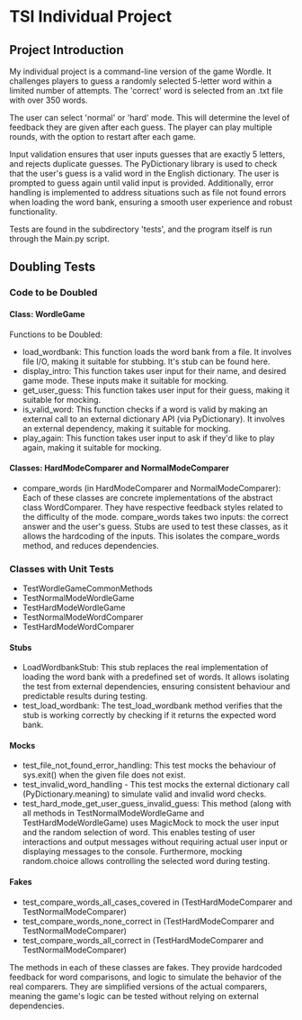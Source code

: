 # TSI Individual Project

## Project Introduction

My individual project is a command-line version of the game Wordle. It challenges players to guess a randomly selected 5-letter word within a limited number of attempts. The 'correct' word is selected from an .txt file with over 350 words.

The user can select 'normal' or 'hard' mode. This will determine the level of feedback they are given after each guess. The player can play multiple rounds, with the option to restart after each game.

Input validation ensures that user inputs guesses that are exactly 5 letters, and rejects duplicate guesses. The PyDictionary library is used to check that the user's guess is a valid word in the English dictionary. The user is prompted to guess again until valid input is provided. Additionally, error handling is implemented to address situations such as file not found errors when loading the word bank, ensuring a smooth user experience and robust functionality.

Tests are found in the subdirectory 'tests', and the program itself is run through the Main.py script.

## Doubling Tests

### Code to be Doubled

#### Class: WordleGame

Functions to be Doubled:

- load_wordbank: This function loads the word bank from a file. It involves file I/O, making it suitable for stubbing. It's stub can be found here.
- display_intro: This function takes user input for their name, and desired game mode. These inputs make it suitable for mocking.
- get_user_guess: This function takes user input for their guess, making it suitable for mocking.
- is_valid_word: This function checks if a word is valid by making an external call to an external dictionary API (via PyDictionary). It involves an external dependency, making it suitable for mocking.
- play_again: This function takes user input to ask if they'd like to play again, making it suitable for mocking.

#### Classes: HardModeComparer and NormalModeComparer

- compare_words (in HardModeComparer and NormalModeComparer): Each of these classes are concrete implementations of the abstract class WordComparer. They have respective feedback styles related to the difficulty of the mode. compare_words takes two inputs: the correct answer and the user's guess. Stubs are used to test these classes, as it allows the hardcoding of the inputs. This isolates the compare_words method, and reduces dependencies.

### Classes with Unit Tests

- TestWordleGameCommonMethods
- TestNormalModeWordleGame
- TestHardModeWordleGame
- TestNormalModeWordComparer
- TestHardModeWordComparer

#### Stubs

- LoadWordbankStub: This stub replaces the real implementation of loading the word bank with a predefined set of words. It allows isolating the test from external dependencies, ensuring consistent behaviour and predictable results during testing.
- test_load_wordbank: The test_load_wordbank method verifies that the stub is working correctly by checking if it returns the expected word bank.

#### Mocks

- test_file_not_found_error_handling: This test mocks the behaviour of sys.exit() when the given file does not exist.
- test_invalid_word_handling - This test mocks the external dictionary call (PyDictionary.meaning) to simulate valid and invalid word checks.
- test_hard_mode_get_user_guess_invalid_guess: This method (along with all methods in TestNormalModeWordleGame and TestHardModeWordleGame) uses MagicMock to mock the user input and the random selection of word. This enables testing of user interactions and output messages without requiring actual user input or displaying messages to the console. Furthermore, mocking random.choice allows controlling the selected word during testing.

#### Fakes

- test_compare_words_all_cases_covered in (TestHardModeComparer and TestNormalModeComparer)
- test_compare_words_none_correct in (TestHardModeComparer and TestNormalModeComparer)
- test_compare_words_all_correct in (TestHardModeComparer and TestNormalModeComparer)

The methods in each of these classes are fakes. They provide hardcoded feedback for word comparisons, and logic to simulate the behavior of the real comparers. They are simplified versions of the actual comparers, meaning the game's logic can be tested without relying on external dependencies.
